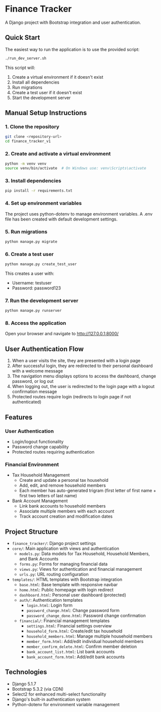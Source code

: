 # Finance Tracker

A Django project with Bootstrap integration and user authentication.

## Quick Start

The easiest way to run the application is to use the provided script:

```bash
./run_dev_server.sh
```

This script will:
1. Create a virtual environment if it doesn't exist
2. Install all dependencies
3. Run migrations
4. Create a test user if it doesn't exist
5. Start the development server

## Manual Setup Instructions

### 1. Clone the repository
```bash
git clone <repository-url>
cd finance_tracker_v1
```

### 2. Create and activate a virtual environment
```bash
python -m venv venv
source venv/bin/activate  # On Windows use: venv\Scripts\activate
```

### 3. Install dependencies
```bash
pip install -r requirements.txt
```

### 4. Set up environment variables
The project uses python-dotenv to manage environment variables. A .env file has been created with default development settings.

### 5. Run migrations
```bash
python manage.py migrate
```

### 6. Create a test user
```bash
python manage.py create_test_user
```
This creates a user with:
- Username: testuser
- Password: password123

### 7. Run the development server
```bash
python manage.py runserver
```

### 8. Access the application
Open your browser and navigate to http://127.0.0.1:8000/

## User Authentication Flow

1. When a user visits the site, they are presented with a login page
2. After successful login, they are redirected to their personal dashboard with a welcome message
3. The navigation menu displays options to access the dashboard, change password, or log out
4. When logging out, the user is redirected to the login page with a logout confirmation message
5. Protected routes require login (redirects to login page if not authenticated)

## Features

### User Authentication
- Login/logout functionality
- Password change capability
- Protected routes requiring authentication

### Financial Environment
- Tax Household Management
  - Create and update a personal tax household
  - Add, edit, and remove household members
  - Each member has auto-generated trigram (first letter of first name + first two letters of last name)
- Bank Account Management
  - Link bank accounts to household members
  - Associate multiple members with each account
  - Track account creation and modification dates

## Project Structure

- `finance_tracker/`: Django project settings
- `core/`: Main application with views and authentication
  - `models.py`: Data models for Tax Household, Household Members, and Bank Accounts
  - `forms.py`: Forms for managing financial data
  - `views.py`: Views for authentication and financial management
  - `urls.py`: URL routing configuration
- `templates/`: HTML templates with Bootstrap integration
  - `base.html`: Base template with responsive navbar
  - `home.html`: Public homepage with login redirect
  - `dashboard.html`: Personal user dashboard (protected)
  - `auth/`: Authentication templates
    - `login.html`: Login form
    - `password_change.html`: Change password form
    - `password_change_done.html`: Password change confirmation
  - `financial/`: Financial management templates
    - `settings.html`: Financial settings overview
    - `household_form.html`: Create/edit tax household
    - `household_members.html`: Manage multiple household members
    - `member_form.html`: Add/edit individual household members
    - `member_confirm_delete.html`: Confirm member deletion
    - `bank_account_list.html`: List bank accounts
    - `bank_account_form.html`: Add/edit bank accounts

## Technologies
- Django 5.1.7
- Bootstrap 5.3.2 (via CDN)
- Select2 for enhanced multi-select functionality
- Django's built-in authentication system
- Python-dotenv for environment variable management